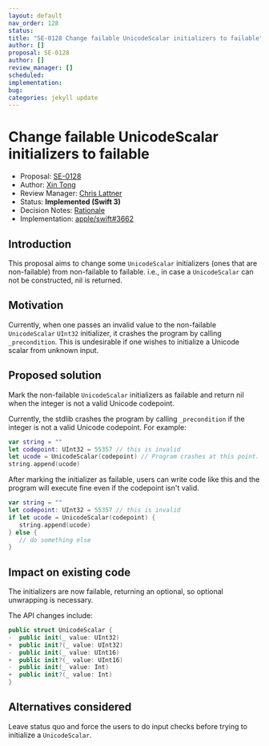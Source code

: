 ```yaml
---
layout: default
nav_order: 128
status: 
title: "SE-0128 Change failable UnicodeScalar initializers to failable"
author: []
proposal: SE-0128
author: []
review_manager: []
scheduled: 
implementation: 
bug: 
categories: jekyll update
---
```


# Change failable UnicodeScalar initializers to failable

* Proposal: [SE-0128](0128-unicodescalar-failable-initializer.md)
* Author: [Xin Tong](https://github.com/trentxintong)
* Review Manager: [Chris Lattner](http://github.com/lattner)
* Status: **Implemented (Swift 3)**
* Decision Notes: [Rationale](https://lists.swift.org/pipermail/swift-evolution-announce/2016-July/000259.html)
* Implementation: [apple/swift#3662](https://github.com/apple/swift/pull/3662)

## Introduction

This proposal aims to change some `UnicodeScalar` initializers (ones that are non-failable)
from non-failable to failable. i.e., in case a `UnicodeScalar` can
not be constructed, nil is returned.

## Motivation

Currently, when one passes an invalid value to the non-failable `UnicodeScalar`
`UInt32` initializer, it crashes the program by calling `_precondition`.
This is undesirable if one wishes to initialize a Unicode scalar from unknown input.

## Proposed solution

Mark the non-failable `UnicodeScalar` initializers as failable and return nil when the integer is not a valid Unicode codepoint.

Currently, the stdlib crashes the program by calling
`_precondition` if the integer is not a valid Unicode codepoint. For example:

```swift
var string = ""
let codepoint: UInt32 = 55357 // this is invalid
let ucode = UnicodeScalar(codepoint) // Program crashes at this point.
string.append(ucode)
``` 

After marking the initializer as failable, users can write code like this and the
program will execute fine even if the codepoint isn't valid.

```swift
var string = ""
let codepoint: UInt32 = 55357 // this is invalid
if let ucode = UnicodeScalar(codepoint) {
   string.append(ucode)
} else {
   // do something else
}
``` 

## Impact on existing code

The initializers are now failable, returning an optional, so optional unwrapping is necessary.

The API changes include:

```swift
public struct UnicodeScalar {
-  public init(_ value: UInt32)
+  public init?(_ value: UInt32)
-  public init(_ value: UInt16)
+  public init?(_ value: UInt16)
-  public init(_ value: Int)
+  public init?(_ value: Int)
}
``` 

## Alternatives considered

Leave status quo and force the users to do input checks before trying to initialize
a `UnicodeScalar`.
